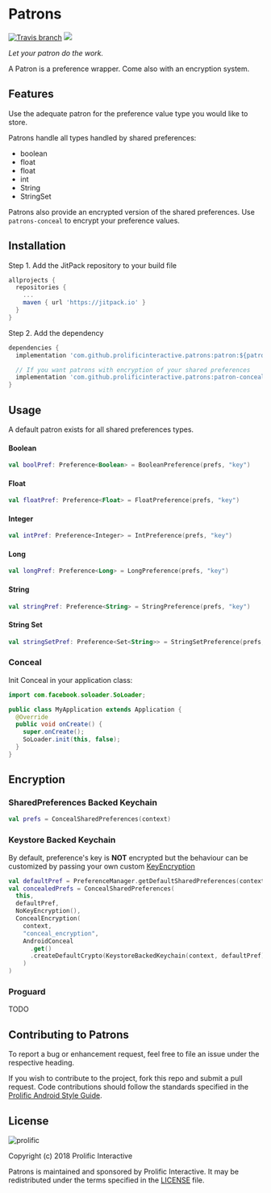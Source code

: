 # Patrons
[![Travis branch](https://img.shields.io/travis/prolificinteractive/patrons/master.svg)](https://travis-ci.org/prolificinteractive/patrons) [![](https://jitpack.io/v/prolificinteractive/patrons.svg)](https://jitpack.io/#prolificinteractive/patrons)



_Let your patron do the work._

A Patron is a preference wrapper. Come also with an encryption system.

## Features

Use the adequate patron for the preference value type you would like to store.

Patrons handle all types handled by shared preferences:
- boolean
- float
- float
- int
- String
- StringSet

Patrons also provide an encrypted version of the shared preferences. Use `patrons-conceal` to encrypt your preference values.

## Installation

Step 1. Add the JitPack repository to your build file

```groovy
allprojects {
  repositories {
    ...
    maven { url 'https://jitpack.io' }
  }
}
```

Step 2. Add the dependency

```groovy
dependencies {
  implementation 'com.github.prolificinteractive.patrons:patron:${patronsVersion}'

  // If you want patrons with encryption of your shared preferences
  implementation 'com.github.prolificinteractive.patrons:patron-conceal:${patronsVersion}'
}
```

## Usage

A default patron exists for all shared preferences types.

#### Boolean
```kotlin
val boolPref: Preference<Boolean> = BooleanPreference(prefs, "key")
```

#### Float
```kotlin
val floatPref: Preference<Float> = FloatPreference(prefs, "key")
```

#### Integer
```kotlin
val intPref: Preference<Integer> = IntPreference(prefs, "key")
```

#### Long
```kotlin
val longPref: Preference<Long> = LongPreference(prefs, "key")
```

#### String
```kotlin
val stringPref: Preference<String> = StringPreference(prefs, "key")
```

#### String Set
```kotlin
val stringSetPref: Preference<Set<String>> = StringSetPreference(prefs, "key")
```

### Conceal

Init Conceal in your application class:

```java
import com.facebook.soloader.SoLoader;

public class MyApplication extends Application {
  @Override
  public void onCreate() {
    super.onCreate();
    SoLoader.init(this, false);
  }
}
```

## Encryption

### SharedPreferences Backed Keychain

```kotlin
val prefs = ConcealSharedPreferences(context)
```

### Keystore Backed Keychain

By default, preference's key is __NOT__ encrypted but the behaviour can be customized by passing your own custom [KeyEncryption](patron-conceal/src/main/java/com/prolificinteractive/patrons/conceal/KeyEncryption.kt)

```kotlin
val defaultPref = PreferenceManager.getDefaultSharedPreferences(context)
val concealedPrefs = ConcealSharedPreferences(
  this,
  defaultPref,
  NoKeyEncryption(),
  ConcealEncryption(
    context,
    "conceal_encryption",
    AndroidConceal
      .get()
      .createDefaultCrypto(KeystoreBackedKeychain(context, defaultPref))
    )
)
```

### Proguard

TODO

## Contributing to Patrons

To report a bug or enhancement request, feel free to file an issue under the respective heading.

If you wish to contribute to the project, fork this repo and submit a pull request. Code contributions should follow the standards specified in the [Prolific Android Style Guide](https://github.com/prolificinteractive/android-code-styles).

## License

![prolific](https://s3.amazonaws.com/prolificsitestaging/logos/Prolific_Logo_Full_Color.png)

Copyright (c) 2018 Prolific Interactive

Patrons is maintained and sponsored by Prolific Interactive. It may be redistributed under the terms specified in the [LICENSE] file.

[LICENSE]: ./LICENSE
